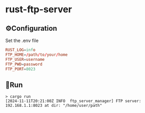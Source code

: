 # rust-ftp-server

## ⚙️Configuration

Set the .env file

```conf
RUST_LOG=info
FTP_HOME=/path/to/your/home
FTP_USER=username
FTP_PWD=password
FTP_PORT=8023
```

## 🚀Run

```log
> cargo run
[2024-11-11T20:21:00Z INFO  ftp_server_manager] FTP server: 192.168.1.1:8023 at dir: "/home/user/path"
```
